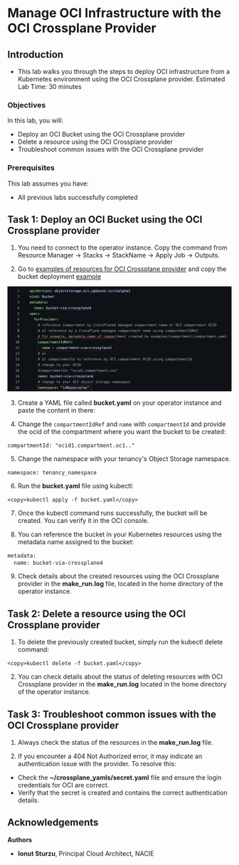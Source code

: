 # Manage OCI Infrastructure with the OCI Crossplane Provider

## Introduction

* This lab walks you through the steps to deploy OCI infrastructure from a Kubernetes environment using the OCI Crossplane provider.
Estimated Lab Time: 30 minutes

### Objectives

In this lab, you will:
* Deploy an OCI Bucket using the OCI Crossplane provider
* Delete a resource using the OCI Crossplane provider
* Troubleshoot common issues with the OCI Crossplane provider

### Prerequisites

This lab assumes you have:
* All previous labs successfully completed

## Task 1: Deploy an OCI Bucket using the OCI Crossplane provider

1. You need to connect to the operator instance. Copy the command from Resource Manager -> Stacks -> StackName -> Apply Job -> Outputs.

2. Go to [examples of resources for OCI Crossplane provider](https://github.com/oracle-samples/crossplane-provider-oci/tree/main/examples) and copy the bucket deployment [example](https://github.com/oracle-samples/crossplane-provider-oci/blob/main/examples/objectstorage/bucket.yaml)

  ![Yaml content for Bucket deployment](images/bucket.png)

3. Create a YAML file called **bucket.yaml** on your operator instance and paste the content in there:


4. Change the `compartmentIdRef` and `name` with `compartmentId` and provide the ocid of the compartment where you want the bucket to be created:
  ```
  compartmentId: "ocid1.compartment.oc1.."
  ```

5. Change the namespace with your tenancy's Object Storage namespace.
  ```
  namespace: tenancy_namespace
  ```

6. Run the **bucket.yaml** file using kubectl:
  ```
  <copy>kubectl apply -f bucket.yaml</copy>
  ```

7. Once the kubectl command runs successfully, the bucket will be created. You can verify it in the OCI console.

8. You can reference the bucket in your Kubernetes resources using the metadata name assigned to the bucket:
  ```
  metadata:
    name: bucket-via-crossplane4
  ```

9. Check details about the created resources using the OCI Crossplane provider in the **make_run.log** file, located in the home directory of the operator instance.


## Task 2: Delete a resource using the OCI Crossplane provider

1. To delete the previously created bucket, simply run the kubectl delete command:
  ```
  <copy>kubectl delete -f bucket.yaml</copy>
  ```

2. You can check details about the status of deleting  resources with OCI Crossplane provider in the **make_run.log** located in the home directory of the operator instance.


## Task 3: Troubleshoot common issues with the OCI Crossplane provider

1. Always check the status of the resources in the **make_run.log** file.

2. If you encounter a 404 Not Authorized error, it may indicate an authentication issue with the provider. To resolve this:
  - Check the **~/crossplane_yamls/secret.yaml** file and ensure the login credentials for OCI are correct.
  - Verify that the secret is created and contains the correct authentication details.

## Acknowledgements

**Authors**

* **Ionut Sturzu**, Principal Cloud Architect, NACIE
